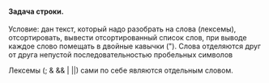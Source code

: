 <h4>Задача строки.</h4>

Условие: дан текст, который надо разобрать на слова (лексемы), отсортировать, вывести
отсортированный список слов, при выводе каждое слово помещать в двойные кавычки (").
Слова отделяются друг от друга непустой последовательностью пробельных символов

Лексемы (; & && | ||) cами по себе являются отдельным словом.
